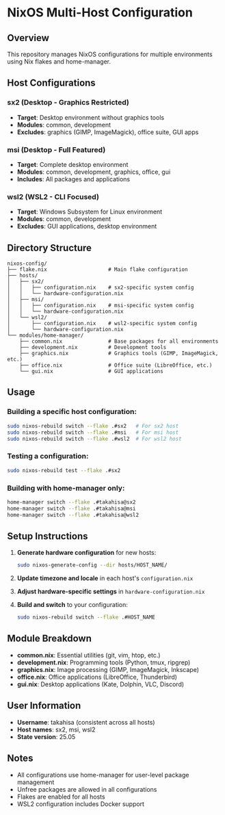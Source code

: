 # NixOS Multi-Host Configuration

## Overview
This repository manages NixOS configurations for multiple environments using Nix flakes and home-manager.

## Host Configurations

### sx2 (Desktop - Graphics Restricted)
- **Target**: Desktop environment without graphics tools
- **Modules**: common, development
- **Excludes**: graphics (GIMP, ImageMagick), office suite, GUI apps

### msi (Desktop - Full Featured)
- **Target**: Complete desktop environment
- **Modules**: common, development, graphics, office, gui
- **Includes**: All packages and applications

### wsl2 (WSL2 - CLI Focused)
- **Target**: Windows Subsystem for Linux environment
- **Modules**: common, development
- **Excludes**: GUI applications, desktop environment

## Directory Structure

```
nixos-config/
├── flake.nix                    # Main flake configuration
├── hosts/
│   ├── sx2/
│   │   ├── configuration.nix    # sx2-specific system config
│   │   └── hardware-configuration.nix
│   ├── msi/
│   │   ├── configuration.nix    # msi-specific system config
│   │   └── hardware-configuration.nix
│   └── wsl2/
│       ├── configuration.nix    # wsl2-specific system config
│       └── hardware-configuration.nix
└── modules/home-manager/
    ├── common.nix               # Base packages for all environments
    ├── development.nix          # Development tools
    ├── graphics.nix             # Graphics tools (GIMP, ImageMagick, etc.)
    ├── office.nix               # Office suite (LibreOffice, etc.)
    └── gui.nix                  # GUI applications
```

## Usage

### Building a specific host configuration:
```bash
sudo nixos-rebuild switch --flake .#sx2   # For sx2 host
sudo nixos-rebuild switch --flake .#msi   # For msi host
sudo nixos-rebuild switch --flake .#wsl2  # For wsl2 host
```

### Testing a configuration:
```bash
sudo nixos-rebuild test --flake .#sx2
```

### Building with home-manager only:
```bash
home-manager switch --flake .#takahisa@sx2
home-manager switch --flake .#takahisa@msi
home-manager switch --flake .#takahisa@wsl2
```

## Setup Instructions

1. **Generate hardware configuration** for new hosts:
   ```bash
   sudo nixos-generate-config --dir hosts/HOST_NAME/
   ```

2. **Update timezone and locale** in each host's `configuration.nix`

3. **Adjust hardware-specific settings** in `hardware-configuration.nix`

4. **Build and switch** to your configuration:
   ```bash
   sudo nixos-rebuild switch --flake .#HOST_NAME
   ```

## Module Breakdown

- **common.nix**: Essential utilities (git, vim, htop, etc.)
- **development.nix**: Programming tools (Python, tmux, ripgrep)
- **graphics.nix**: Image processing (GIMP, ImageMagick, Inkscape)
- **office.nix**: Office applications (LibreOffice, Thunderbird)
- **gui.nix**: Desktop applications (Kate, Dolphin, VLC, Discord)

## User Information
- **Username**: takahisa (consistent across all hosts)
- **Host names**: sx2, msi, wsl2
- **State version**: 25.05

## Notes
- All configurations use home-manager for user-level package management
- Unfree packages are allowed in all configurations
- Flakes are enabled for all hosts
- WSL2 configuration includes Docker support
